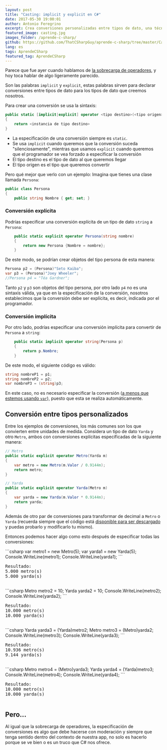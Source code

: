 ```yaml
---
layout: post
title: "Casting: implicit y explicit en C#"
date: 2017-05-30 19:00:01
author: Antonio Feregrino
excerpt: Crea conversiones personalizadas entre tipos de dato, una técnica parecida a la sobrecarga de operadores... que debe usarse con moderación.
featured_image: casting.jpg
images_folder: /aprende-c-sharp/
github: https://github.com/ThatCSharpGuy/aprende-c-sharp/tree/master/Casteo
lang: es
tags: AprendeCSharp
featured_tag: AprendeCSharp
---
```


Parece que fue ayer cuando hablamos de <a href="..\sobrecarga-operadores">la sobrecarga de operadores</a>, y hoy toca hablar de algo ligeramente parecido.

Son las palabras `implicit` y `explicit`, estas palabras sirven para declarar conversiones entre tipos de dato para los tipos de dato que creemos nosotros.

Para crear una conversión se usa la sintaxis:  

```csharp  
public static [implicit|explicit] operator <tipo destino>(<tipo origen> identificador)
{
    return <instancia de tipo destino>    
}
```  

 - La especificación de una conversión siempre es `static`.
 - Se usa `implicit` cuando queremos que la conversión suceda "silenciosamente", mientras que usamos `explicit` cuando queremos que el programador se vea forzado a especificar la conversión
 - El tipo destino es el tipo de dato al que queremos llegar
 - El tipo origen es el tipo que queremos convertir  

Pero qué mejor que verlo con un ejemplo: Imagina que tienes una clase llamada `Persona`:  

```csharp  
public class Persona
{
    public string Nombre { get; set; }
```  

### Conversión explícita  

Podrías especificar una conversión explícita de un tipo de dato `string` a `Persona`: 

```csharp  
    public static explicit operator Persona(string nombre)
    {
        return new Persona {Nombre = nombre};    
    }
```  

De este modo, se podrían crear objetos del tipo persona de esta manera:  

```csharp  
Persona p2 = (Persona)"Seto Kaiba";
var p3 = (Persona)"Joey Wheeler";
//Persona p4 = "Téa Gardner";
```  

Tanto `p2` y `p3` son objetos del tipo persona, por otro lado `p4` no es una sintaxis válida, ya que en la especificación de la conversión, nosotros establecimos que la conversión debe ser explícita, es decir, indicada por el programador.  

### Conversión implícita  

Por otro lado, podrías especificar una conversión implícita para convertir de `Persona` a `string`:

```csharp  
    public static implicit operator string(Persona p)
    {
        return p.Nombre;
    }
```  

De este modo, el siguiente código es válido:

```csharp  
string nombreP1 = p1;
string nombreP2 = p2;
var nombreP3 = (string)p3;
```  

En este caso, no es necesario especificar la conversión (<a href="..\var-en-c-sharp">a menos que estemos usando <code>var</code></a>), puesto que esta se realiza automáticamente.

## Conversión entre tipos personalizados  

Entre los ejemplos de conversiones, los más comunes son los que convierten entre unidades de medida. Considera un tipo de dato `Yarda` y otro `Metro`, ambos con conversiones explícitas especificadas de la siguiente manera:  

```csharp  
// Metro
public static explicit operator Metro(Yarda m)
{
    var metro = new Metro(m.Valor / 0.9144m);
    return metro;
}

// Yarda
public static explicit operator Yarda(Metro m)
{
    var yarda = new Yarda(m.Valor * 0.9144m);
    return yarda;
}
```  

Además de otro par de conversiones para transformar de decimal a `Metro` o `Yarda` (recuerda siempre que el código está <a href="https://github.com/ThatCSharpGuy/aprende-c-sharp/tree/master/Casteo" target="_blank">disponible para ser descargado</a> y puedas probarlo y modificarlo tu mismo).

Entonces podemos hacer algo como esto después de especificar todas las conversiones: 

<div class="pure-g">
    <div class="pure-u-1-2">
```csharp  
var metro1 = new Metro(5);
var yarda1 = new Yarda(5);
Console.WriteLine(metro1);
Console.WriteLine(yarda1);
```  
	</div>
    <div class="pure-u-1-2"> 
<pre>
Resultado:
5.000 metro(s)
5.000 yarda(s)

</pre>  
</div>
</div>

<div class="pure-g">
    <div class="pure-u-1-2">
```csharp  
Metro metro2 = 10;
Yarda yarda2 = 10;
Console.WriteLine(metro2);
Console.WriteLine(yarda2);
```  
	</div>
    <div class="pure-u-1-2">
<pre>
Resultado:
10.000 metro(s)
10.000 yarda(s)

</pre> 
</div>
</div> 

<div class="pure-g">
    <div class="pure-u-1-2">
```csharp  
Yarda yarda3 = (Yarda)metro2;
Metro metro3 = (Metro)yarda2;
Console.WriteLine(metro3);
Console.WriteLine(yarda3);
```  
	</div>
    <div class="pure-u-1-2"> 
<pre>
Resultado:
10.936 metro(s)
9.144 yarda(s)

</pre>  
</div>
</div>

<div class="pure-g">
    <div class="pure-u-1-2">
```csharp  
Metro metro4 = (Metro)yarda3;
Yarda yarda4 = (Yarda)metro3;
Console.WriteLine(metro4);
Console.WriteLine(yarda4);
```  
	</div>
    <div class="pure-u-1-2">
<pre>
Resultado:
10.000 metro(s)
10.000 yarda(s)

</pre>
</div>
</div>

## Pero...  

Al igual que la sobrecarga de operadores, la especificación de conversiones es algo que debe hacerse con moderación y siempre que tenga sentido dentro del contexto de nuestra app, no solo es hacerlo porque se ve bien o es un truco que C# nos ofrece.